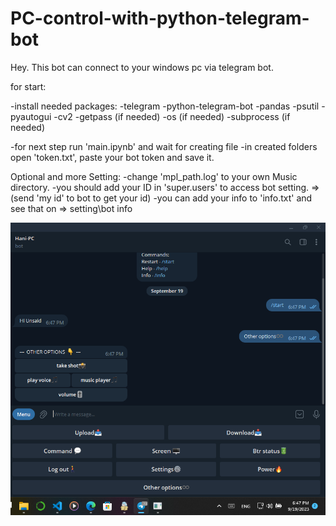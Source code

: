 # PC-control-with-python-telegram-bot
Hey. This bot can connect to your windows pc via telegram bot.

for start:

-install needed packages:
  -telegram
  -python-telegram-bot
  -pandas
  -psutil
  -pyautogui
  -cv2
  -getpass (if needed)
  -os (if needed)
  -subprocess (if needed)

-for next step run 'main.ipynb' and wait for creating file
-in created folders open 'token.txt', paste your bot token and save it.

Optional and more Setting:
-change 'mpl_path.log' to your own Music directory.
-you should add your ID in 'super.users' to access bot setting. => (send 'my id' to bot to get your id)
-you can add your info to 'info.txt' and see that on => setting\bot info

![photo](https://github.com/Hanitorbti/PC-control-with-python-telegram-bot/blob/main/Screenshot%20(8).png)
